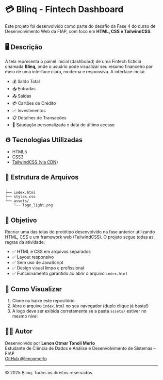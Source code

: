 # 💳 Blinq - Fintech Dashboard

Este projeto foi desenvolvido como parte do desafio da Fase 4 do curso de Desenvolvimento Web da FIAP, com foco em **HTML, CSS e TailwindCSS**.

## 🖥️ Descrição

A tela representa o painel inicial (dashboard) de uma Fintech fictícia chamada **Blinq**, onde o usuário pode visualizar seu resumo financeiro por meio de uma interface clara, moderna e responsiva. A interface inclui:

- 💰 Saldo Total
- 📥 Entradas
- 📤 Saídas
- 💳 Cartões de Crédito
- 📈 Investimentos
- 📋 Detalhes de Transações
- 👤 Saudação personalizada e data do último acesso

## ⚙️ Tecnologias Utilizadas

- HTML5  
- CSS3  
- [TailwindCSS (via CDN)](https://tailwindcss.com/docs/installation/play-cdn)

## 📂 Estrutura de Arquivos

```
.
├── index.html
├── styles.css
└── assets/
    └── logo_light.png
```

## 🎯 Objetivo

Recriar uma das telas do protótipo desenvolvido na fase anterior utilizando HTML, CSS e um framework web (TailwindCSS). O projeto segue todas as regras da atividade:

- ✅ HTML e CSS em arquivos separados  
- ✅ Layout responsivo  
- ✅ Sem uso de JavaScript  
- ✅ Design visual limpo e profissional  
- ✅ Funcionamento garantido ao abrir o arquivo `index.html`

## 🚀 Como Visualizar

1. Clone ou baixe este repositório
2. Abra o arquivo `index.html` no seu navegador (duplo clique já basta!)
3. A logo deve ser exibida corretamente se a pasta `assets/` estiver no mesmo nível

## 👨‍💻 Autor

Desenvolvido por **Lenon Otmar Tonoli Merlo**  
Estudante de Ciência de Dados e Análise e Desenvolvimento de Sistemas – FIAP  
[GitHub @lenonmerlo](https://github.com/lenonmerlo)

---

© 2025 Blinq. Todos os direitos reservados.

